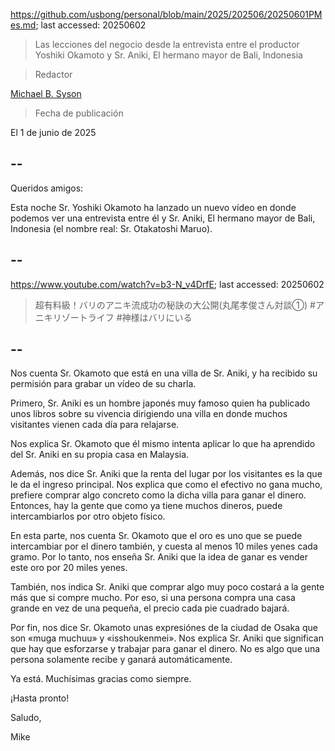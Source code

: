 https://github.com/usbong/personal/blob/main/2025/202506/20250601PMes.md; last accessed: 20250602

> Las lecciones del negocio desde la entrevista entre el productor Yoshiki Okamoto y Sr. Aniki, El hermano mayor de Bali, Indonesia

> Redactor

[Michael B. Syson](https://www.linkedin.com/in/michaelsyson/)

> Fecha de publicación

El 1 de junio de 2025

## --

Queridos amigos:

Esta noche Sr. Yoshiki Okamoto ha lanzado un nuevo vídeo en donde podemos ver una entrevista entre él y Sr. Aniki, El hermano mayor de Bali, Indonesia (el nombre real: Sr. Otakatoshi Maruo).

## --

https://www.youtube.com/watch?v=b3-N_v4DrfE; last accessed: 20250602

> 超有料級！バリのアニキ流成功の秘訣の大公開(丸尾孝俊さん対談①) #アニキリゾートライフ #神様はバリにいる

## --

Nos cuenta Sr. Okamoto que está en una villa de Sr. Aniki, y ha recibido su permisión para grabar un vídeo de su charla.

Primero, Sr. Aniki es un hombre japonés muy famoso quien ha publicado unos libros sobre su vivencia dirigiendo una villa en donde muchos visitantes vienen cada día para relajarse.

Nos explica Sr. Okamoto que él mismo intenta aplicar lo que ha aprendido del Sr. Aniki en su propia casa en Malaysia.

Además, nos dice Sr. Aniki que la renta del lugar por los visitantes es la que le da el ingreso principal. Nos explica que como el efectivo no gana mucho, prefiere comprar algo concreto como la dicha villa para ganar el dinero. Entonces, hay la gente que como ya tiene muchos dineros, puede intercambiarlos por otro objeto físico.

En esta parte, nos cuenta Sr. Okamoto que el oro es uno que se puede intercambiar por el dinero también, y cuesta al menos 10 miles yenes cada gramo. Por lo tanto, nos enseña Sr. Aniki que la idea de ganar es vender este oro por 20 miles yenes.

También, nos indica Sr. Aniki que comprar algo muy poco costará a la gente más que si compre mucho. Por eso, si una persona compra una casa grande en vez de una pequeña, el precio cada pie cuadrado bajará.

Por fin, nos dice Sr. Okamoto unas expresiónes de la ciudad de Osaka que son «muga muchuu» y «isshoukenmei». Nos explica Sr. Aniki que significan que hay que esforzarse y trabajar para ganar el dinero. No es algo que una persona solamente recibe y ganará automáticamente.

Ya está. Muchísimas gracias como siempre.

¡Hasta pronto!

Saludo,

Mike
